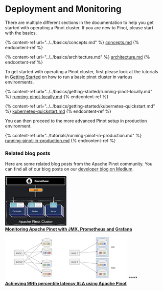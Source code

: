 # Deployment and Monitoring

There are multiple different sections in the documentation to help you get started with operating a Pinot cluster. If you are new to Pinot, please start with the basics.

{% content-ref url="../../basics/concepts.md" %}
[concepts.md](../../basics/concepts.md)
{% endcontent-ref %}

{% content-ref url="../../basics/architecture.md" %}
[architecture.md](../../basics/architecture.md)
{% endcontent-ref %}

To get started with operating a Pinot cluster, first please look at the tutorials in [Getting Started](../../basics/getting-started/) on how to run a basic pinot cluster in various environments.

{% content-ref url="../../basics/getting-started/running-pinot-locally.md" %}
[running-pinot-locally.md](../../basics/getting-started/running-pinot-locally.md)
{% endcontent-ref %}

{% content-ref url="../../basics/getting-started/kubernetes-quickstart.md" %}
[kubernetes-quickstart.md](../../basics/getting-started/kubernetes-quickstart.md)
{% endcontent-ref %}

You can then proceed to the more advanced Pinot setup in production environment.

{% content-ref url="../tutorials/running-pinot-in-production.md" %}
[running-pinot-in-production.md](../tutorials/running-pinot-in-production.md)
{% endcontent-ref %}

### Related blog posts

Here are some related blog posts from the Apache Pinot community. You can find all of our blog posts on our [developer blog on Medium](https://medium.com/apache-pinot-developer-blog).

![](<../../.gitbook/assets/image (59).png>) [\
**Monitoring Apache Pinot with JMX, Prometheus and Grafana**](https://medium.com/apache-pinot-developer-blog/monitoring-apache-pinot-99034050c1a5)

![](<../../.gitbook/assets/image (58).png>) **** \
****[**Achieving 99th percentile latency SLA using Apache Pinot**](https://medium.com/apache-pinot-developer-blog/achieving-99th-percentile-latency-sla-using-apache-pinot-2ba4ce1d9eff)****
